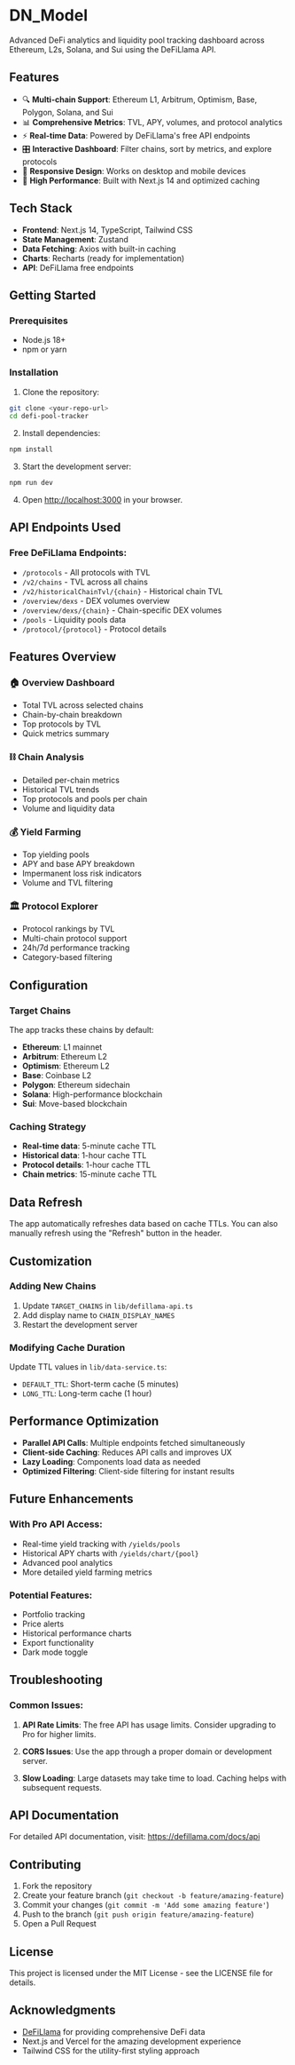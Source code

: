 # DN_Model

Advanced DeFi analytics and liquidity pool tracking dashboard across Ethereum, L2s, Solana, and Sui using the DeFiLlama API.

## Features

- 🔍 **Multi-chain Support**: Ethereum L1, Arbitrum, Optimism, Base, Polygon, Solana, and Sui
- 📊 **Comprehensive Metrics**: TVL, APY, volumes, and protocol analytics
- ⚡ **Real-time Data**: Powered by DeFiLlama's free API endpoints
- 🎛️ **Interactive Dashboard**: Filter chains, sort by metrics, and explore protocols
- 📱 **Responsive Design**: Works on desktop and mobile devices
- 🚀 **High Performance**: Built with Next.js 14 and optimized caching

## Tech Stack

- **Frontend**: Next.js 14, TypeScript, Tailwind CSS
- **State Management**: Zustand
- **Data Fetching**: Axios with built-in caching
- **Charts**: Recharts (ready for implementation)
- **API**: DeFiLlama free endpoints

## Getting Started

### Prerequisites

- Node.js 18+ 
- npm or yarn

### Installation

1. Clone the repository:
```bash
git clone <your-repo-url>
cd defi-pool-tracker
```

2. Install dependencies:
```bash
npm install
```

3. Start the development server:
```bash
npm run dev
```

4. Open [http://localhost:3000](http://localhost:3000) in your browser.

## API Endpoints Used

### Free DeFiLlama Endpoints:

- `/protocols` - All protocols with TVL
- `/v2/chains` - TVL across all chains
- `/v2/historicalChainTvl/{chain}` - Historical chain TVL
- `/overview/dexs` - DEX volumes overview
- `/overview/dexs/{chain}` - Chain-specific DEX volumes
- `/pools` - Liquidity pools data
- `/protocol/{protocol}` - Protocol details

## Features Overview

### 🏠 Overview Dashboard
- Total TVL across selected chains
- Chain-by-chain breakdown
- Top protocols by TVL
- Quick metrics summary

### ⛓️ Chain Analysis
- Detailed per-chain metrics
- Historical TVL trends
- Top protocols and pools per chain
- Volume and liquidity data

### 💰 Yield Farming
- Top yielding pools
- APY and base APY breakdown
- Impermanent loss risk indicators
- Volume and TVL filtering

### 🏛️ Protocol Explorer
- Protocol rankings by TVL
- Multi-chain protocol support
- 24h/7d performance tracking
- Category-based filtering

## Configuration

### Target Chains

The app tracks these chains by default:
- **Ethereum**: L1 mainnet
- **Arbitrum**: Ethereum L2
- **Optimism**: Ethereum L2
- **Base**: Coinbase L2
- **Polygon**: Ethereum sidechain
- **Solana**: High-performance blockchain
- **Sui**: Move-based blockchain

### Caching Strategy

- **Real-time data**: 5-minute cache TTL
- **Historical data**: 1-hour cache TTL
- **Protocol details**: 1-hour cache TTL
- **Chain metrics**: 15-minute cache TTL

## Data Refresh

The app automatically refreshes data based on cache TTLs. You can also manually refresh using the "Refresh" button in the header.

## Customization

### Adding New Chains

1. Update `TARGET_CHAINS` in `lib/defillama-api.ts`
2. Add display name to `CHAIN_DISPLAY_NAMES`
3. Restart the development server

### Modifying Cache Duration

Update TTL values in `lib/data-service.ts`:
- `DEFAULT_TTL`: Short-term cache (5 minutes)
- `LONG_TTL`: Long-term cache (1 hour)

## Performance Optimization

- **Parallel API Calls**: Multiple endpoints fetched simultaneously
- **Client-side Caching**: Reduces API calls and improves UX
- **Lazy Loading**: Components load data as needed
- **Optimized Filtering**: Client-side filtering for instant results

## Future Enhancements

### With Pro API Access:
- Real-time yield tracking with `/yields/pools`
- Historical APY charts with `/yields/chart/{pool}`
- Advanced pool analytics
- More detailed yield farming metrics

### Potential Features:
- Portfolio tracking
- Price alerts
- Historical performance charts
- Export functionality
- Dark mode toggle

## Troubleshooting

### Common Issues:

1. **API Rate Limits**: The free API has usage limits. Consider upgrading to Pro for higher limits.

2. **CORS Issues**: Use the app through a proper domain or development server.

3. **Slow Loading**: Large datasets may take time to load. Caching helps with subsequent requests.

## API Documentation

For detailed API documentation, visit: https://defillama.com/docs/api

## Contributing

1. Fork the repository
2. Create your feature branch (`git checkout -b feature/amazing-feature`)
3. Commit your changes (`git commit -m 'Add some amazing feature'`)
4. Push to the branch (`git push origin feature/amazing-feature`)
5. Open a Pull Request

## License

This project is licensed under the MIT License - see the LICENSE file for details.

## Acknowledgments

- [DeFiLlama](https://defillama.com/) for providing comprehensive DeFi data
- Next.js and Vercel for the amazing development experience
- Tailwind CSS for the utility-first styling approach